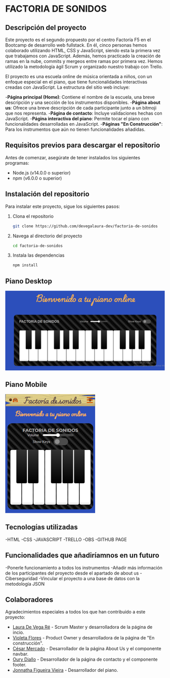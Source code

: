 # FACTORIA DE SONIDOS

## Descripción del proyecto
Este proyecto es el segundo propuesto por el centro Factoría F5 en el Bootcamp de desarrollo web fullstack. En él, cinco personas hemos colaborado utilizando HTML, CSS y JavaScript, siendo esta la primera vez que trabajamos con JavaScript. Además, hemos practicado la creación de ramas en la nube, commits y mergeos entre ramas por primera vez. Hemos utilizado la metodología ágil Scrum y organizado nuestro trabajo con Trello.

El proyecto es una escuela online de música orientada a niños, con un enfoque especial en el piano, que tiene funcionalidades interactivas creadas con JavaScript. La estructura del sitio web incluye:

-**Página principal (Home)**: Contiene el nombre de la escuela, una breve descripción y una sección de los instrumentos disponibles.
-**Página about us**: Ofrece una breve descripción de cada participante junto a un bitmoji que nos representa.
-**Página de contacto**: Incluye validaciones hechas con JavaScript.
-**Página interactiva del piano**: Permite tocar el piano con funcionalidades desarrolladas en JavaScript.
-**Páginas "En Construcción"**: Para los instrumentos que aún no tienen funcionalidades añadidas.

## Requisitos previos para descargar el repositorio
Antes de comenzar, asegúrate de tener instalados los siguientes programas:

- Node.js (v14.0.0 o superior)
- npm (v6.0.0 o superior)

## Instalación del repositorio
Para instalar este proyecto, sigue los siguientes pasos:

1. Clona el repositorio
    ```bash
    git clone https://github.com/devegalaura-dev/factoria-de-sonidos
    ```
2. Navega al directorio del proyecto
    ```bash
    cd factoria-de-sonidos
    ```
3. Instala las dependencias
    ```bash
    npm install
    ```

## Piano Desktop
![Piano versión desktop](public/assets/img-readme/imagen-piano-readme.png)

## Piano Mobile
![Piano versión mobile](public/assets/img-readme/piano-version-mobile.png)


## Tecnologías utilizadas
-HTML
-CSS
-JAVASCRIPT
-TRELLO
-OBS
-GITHUB PAGE
 ## Funcionalidades que añadiríamnos en un futuro
 -Ponerle funcionamiento a todos los instrumentos
 -Añadir más información de los participantes del proyecto desde el apartado de about us
 -Ciberseguridad
 -Vincular el proyecto a una base de datos con la metodología JSON 

## Colaboradores
Agradecimientos especiales a todos los que han contribuido a este proyecto:

- [Laura De Vega Ré](https://github.com/devegalaura-dev) - Scrum Master y desarrolladora de la página de incio.
- [Violeta Flores](https://github.com/Violeta-flores) - Product Owner y desarrolladora de la página de "En construcción".
- [César Mercado](https://github.com/merkandez) - Desarrollador de la página About Us y el componente navbar.
- [Oury Diallo](https://github.com/Diallo2024) - Desarrollador de la página de contacto y el componente footer.
- [Jonnatha Figueira Vieira](https://github.com/jfigueira87?tab=repositories) - Desarrollador del piano.


